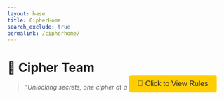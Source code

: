 ```yaml
---
layout: base
title: CipherHome
search_exclude: true
permalink: /cipherhome/
---
```


# 🔐 **Cipher Team**


> *"Unlocking secrets, one cipher at a time."*

<!-- Rules Button -->
<div style="display: flex; justify-content: center; margin-top: -50px; margin-left: 250px;">
    <button id="rulesButton" style="padding: 10px 20px; background-color: #ffce00; color: #27293d; border: none; border-radius: 5px; font-size: 1.2em; cursor: pointer;">
        📜 Click to View Rules
    </button>
</div>

<!-- Modal Structure -->
<div id="rulesModal" style="display: none; position: fixed; top: 0; left: 0; width: 100%; height: 100%; background-color: rgba(0, 0, 0, 0.7); z-index: 1000; justify-content: center; align-items: center;">
    <div style="background-color: #00021D; padding: 20px; border-radius: 10px; width: 400px; color: #ffffff; position: relative;">
        <h2 style="margin-top: 0;">Rules of the Cipher Forum</h2>
        <ul>
            <li>Respect all members and their opinions.</li>
            <li>No spamming or irrelevant content.</li>
            <li>Stay on topic and keep discussions related to ciphers.</li>
            <li>Help others in the community when possible.</li>
            <li>No sharing answers to level!</li>
            <li>Have fun and enjoy decoding!</li>
            

        </ul>
        <button id="closeModal" style="padding: 5px 10px; background-color: #ff6b6b; color: #ffffff; border: none; border-radius: 5px; cursor: pointer; position: absolute; top: 10px; right: 10px;">✖️ Close</button>
    </div>
</div>

<!-- JavaScript to Handle Modal -->
<script>
    document.getElementById('rulesButton').onclick = function() {
        document.getElementById('rulesModal').style.display = 'flex';
    };

    document.getElementById('closeModal').onclick = function() {
        document.getElementById('rulesModal').style.display = 'none';
    };

    // Close modal when clicking outside of it
    window.onclick = function(event) {
        if (event.target === document.getElementById('rulesModal')) {
            document.getElementById('rulesModal').style.display = 'none';
        }
    };
</script>

---

![Cipher Background](https://themepack.me/i/c/749x467/media/g/1555/bill-cipher-theme-gs2.jpg) 
### 🛠 Announcements 🛠
<div style="background-color: #27293d; padding: 20px; border-radius: 8px; border: 2px solid #ffce00; color: #e0e0e0;">
🔒 **Current Challenge**: Crack today’s cipher within the hour!  
🕒 **Next Update**: New challenge releases every hour!  
💡 **Hint**: Pay attention to every detail...
</div>

---

## 📜 Level Progression 📜

### **Start Your Journey**  
> *"Every great decoder was once a beginner!"*

---

<div style="display: flex; justify-content: center; gap: 40px; padding: 20px;">
    <!-- Coding Tips Section -->
    <div style="flex: 1; max-width: 200px; background-color: #1e1f2b; padding: 15px; border-radius: 8px; color: #ffffff;">
        ### 🧠 Coding Tips
        - **Stay Curious**: Each cipher has a unique solution.
        - **Use Caesar Shift**: Try shifting letters to reveal patterns.
        - **Frequency Analysis**: Common letters may reveal clues.
    </div>

    <!-- Level Buttons Section -->
    <div style="flex: 2;">
        <!-- Level Buttons Container -->
        <div style="display: flex; flex-direction: column; align-items: center; gap: 20px; width: 100%;">
            <!-- Level 1 Button -->
            <a href="/flocker_frontend/levelone/" style="text-decoration: none;">
                <div style="display: flex; align-items: center; background-color: #ffdd57; color: #27293d; width: 100%; padding: 20px; border-radius: 10px; border: 2px solid #ffb400; text-align: left; box-shadow: 0 4px 8px rgba(0,0,0,0.2); font-size: 1.2em;">
                    <div style="flex-grow: 1;">
                        <strong>Level 1: Beginner 🔰</strong><br>
                        ➡️ Learn basic ciphers.<br>
                        🔑 Unlock simple puzzles.
                    </div>
                    <div style="font-size: 2em; padding-left: 20px;">⬇️</div>
                </div>
            </a>

            <!-- Level 2 Button -->
            <a href="/flocker_frontend/leveltwo/" style="text-decoration: none;">
                <div style="display: flex; align-items: center; background-color: #80c0ff; color: #27293d; width: 100%; padding: 20px; border-radius: 10px; border: 2px solid #4293ff; text-align: left; box-shadow: 0 4px 8px rgba(0,0,0,0.2); font-size: 1.2em;">
                    <div style="flex-grow: 1;">
                        <strong>Level 2: Intermediate 🌐</strong><br>
                        ➡️ Decipher longer codes.<br>
                        📜 Moderate challenges await.
                    </div>
                    <div style="font-size: 2em; padding-left: 20px;">⬇️</div>
                </div>
            </a>

            <!-- Level 3 Button -->
            <a href="/flocker_frontend/levelthree/" style="text-decoration: none;">
                <div style="display: flex; align-items: center; background-color: #7cf9a1; color: #27293d; width: 100%; padding: 20px; border-radius: 10px; border: 2px solid #4adb6f; text-align: left; box-shadow: 0 4px 8px rgba(0,0,0,0.2); font-size: 1.2em;">
                    <div style="flex-grow: 1;">
                        <strong>Level 3: Advanced 🔵</strong><br>
                        ➡️ Crack complex patterns.<br>
                        🧩 For seasoned decoders!
                    </div>
                    <div style="font-size: 2em; padding-left: 20px;">⬇️</div>
                </div>
            </a>

            <!-- Level 4 Button -->
            <a href="/flocker_frontend/levelfour/" style="text-decoration: none;">
                <div style="display: flex; align-items: center; background-color: #ff6b6b; color: #27293d; width: 100%; padding: 20px; border-radius: 10px; border: 2px solid #ff3c3c; text-align: left; box-shadow: 0 4px 8px rgba(0,0,0,0.2); font-size: 1.2em;">
                    <div style="flex-grow: 1;">
                        <strong>Level 4: Expert 🔴</strong><br>
                        ➡️ Master advanced encryption.<br>
                        🚀 Very challenging!
                    </div>
                    <div style="font-size: 2em; padding-left: 20px;">⬇️</div>
                </div>
            </a>

            <!-- Level 5 Button -->
            <a href="/flocker_frontend/levelfive/" style="text-decoration: none;">
                <div style="display: flex; align-items: center; background-color: #4d4d4d; color: #e0e0e0; width: 100%; padding: 20px; border-radius: 10px; border: 2px solid #272727; text-align: left; box-shadow: 0 4px 8px rgba(0,0,0,0.2); font-size: 1.2em;">
                    <div style="flex-grow: 1;">
                        <strong>Level 5: Master ⚫️</strong><br>
                        ➡️ Final boss of ciphers!<br>
                        🏆 Only for the brave!
                    </div>
                    <div style="font-size: 2em; padding-left: 20px;">⬇️</div>
                </div>
            </a>
        </div>
    </div>

    <!-- Additional Tips Section -->
    <div style="flex: 1; max-width: 200px; background-color: #1e1f2b; padding: 15px; border-radius: 8px; color: #ffffff;">
        ### 🔍 Cipher Tips
        - **Patterns Matter**: Look for repeating letter groups.
        - **Letter Pairings**: Some ciphers swap letters.
        - **Use Frequency Tools**: Online tools can help!
    </div>
</div>

---

**Instructions:**

1. **Level Up**: Solve challenges to progress.
2. **Adding Levels**: To add a level, copy any of the above blocks, change the details, and place it in the sequence.

---

### 🔗 Useful Links 🔗

- [Cipher Resources](https://example.com/resources) <!-- Replace with actual URLs -->
- [Challenge Archive](https://example.com/archive) 
- [Community Forum](https://example.com/forum) 

---

**Stay Sharp, Cipher Specialist!** 🧩
